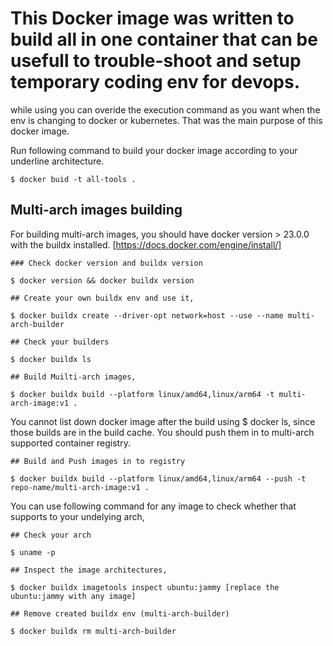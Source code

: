 # This Docker image was written to build all in one container that can be usefull to trouble-shoot and setup temporary coding env for devops.

while using you can overide the execution command as you want when the env is changing to docker or kubernetes. That was the main purpose of this docker image.

Run following command to build your docker image according to your underline architecture.

```
$ docker buid -t all-tools .
```

## Multi-arch images building

For building multi-arch images, you should have docker version > 23.0.0 with the buildx installed. [https://docs.docker.com/engine/install/]

```
### Check docker version and buildx version

$ docker version && docker buildx version
```

```
## Create your own buildx env and use it,

$ docker buildx create --driver-opt network=host --use --name multi-arch-builder
```
```
## Check your builders

$ docker buildx ls
```
```
## Build Muilti-arch images,

$ docker buildx build --platform linux/amd64,linux/arm64 -t multi-arch-image:v1 .
```
You cannot list down docker image after the build using $ docker ls, since those builds are in the build cache. You should push them in to multi-arch supported container registry.

```
## Build and Push images in to registry

$ docker buildx build --platform linux/amd64,linux/arm64 --push -t repo-name/multi-arch-image:v1 .
```
You can use following command for any image to check whether that supports to your undelying arch,

```
## Check your arch 

$ uname -p

## Inspect the image architectures,

$ docker buildx imagetools inspect ubuntu:jammy [replace the ubuntu:jammy with any image]
```

```
## Remove created buildx env (multi-arch-builder)

$ docker buildx rm multi-arch-builder
```
